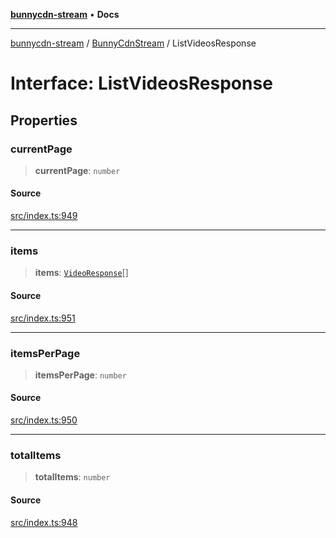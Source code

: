 [**bunnycdn-stream**](../../../README.md) • **Docs**

***

[bunnycdn-stream](../../../globals.md) / [BunnyCdnStream](../README.md) / ListVideosResponse

# Interface: ListVideosResponse

## Properties

### currentPage

> **currentPage**: `number`

#### Source

[src/index.ts:949](https://github.com/dan-online/bunnycdn-stream/blob/616be292d397c50e1db742e88f1022206d23e14f/src/index.ts#L949)

***

### items

> **items**: [`VideoResponse`](VideoResponse.md)[]

#### Source

[src/index.ts:951](https://github.com/dan-online/bunnycdn-stream/blob/616be292d397c50e1db742e88f1022206d23e14f/src/index.ts#L951)

***

### itemsPerPage

> **itemsPerPage**: `number`

#### Source

[src/index.ts:950](https://github.com/dan-online/bunnycdn-stream/blob/616be292d397c50e1db742e88f1022206d23e14f/src/index.ts#L950)

***

### totalItems

> **totalItems**: `number`

#### Source

[src/index.ts:948](https://github.com/dan-online/bunnycdn-stream/blob/616be292d397c50e1db742e88f1022206d23e14f/src/index.ts#L948)
